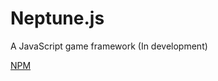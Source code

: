 # Neptune.js
A JavaScript game framework
(In development)

[NPM](https://www.npmjs.com/package/@neptune-js/neptune)
